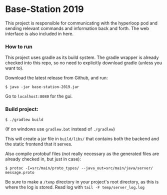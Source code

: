 # Base-Station 2019

This project is responsible for communicating with the hyperloop pod and sending relevant commands and information back and forth. The web interface is also included in here.

### How to run
This project uses gradle as its build system. The gradle wrapper is already checked into this repo, so no need to explicitly download gradle (unless you want to).

Download the latest release from Github, and run:
```
$ java -jar base-station-2019.jar
```

Go to `localhost:8080` for the gui.

### Build project:
```
$ ./gradlew build
```
(If on windows use `gradlew.bat` instead of `./gradlew`)

This will create a jar file in `build/libs/` that contains both the backend and the static frontend that it serves.

Also compile protobuf files (not really necessary as the generated files are already checked in, but just in case):
```
$ protoc -I=src/main/proto_types/ --java_out=src/main/java/server/ message.proto
```

Be sure to make a `/temp` directory in your project's root directory, as this is where the log is stored. Read log with `tail -F temp/server_log.log`

